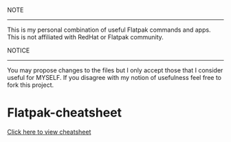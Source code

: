 NOTE

---

This is my personal combination of useful Flatpak commands and apps.
This is not affiliated with RedHat or Flatpak community.

NOTICE

---

You may propose changes to the files but I only accept those that I consider useful for MYSELF. If you disagree with my notion of usefulness feel free to fork this project.

# Flatpak-cheatsheet

[Click here to view cheatsheet](Resources/Flatpak.md)